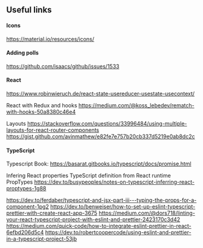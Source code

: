 ## Useful links

#### Icons
https://material.io/resources/icons/


#### Adding polls
https://github.com/isaacs/github/issues/1533


#### React
https://www.robinwieruch.de/react-state-usereducer-usestate-usecontext/

React with Redux and hooks
https://medium.com/@koss_lebedev/rematch-with-hooks-50a8380c46e4

Layouts
https://stackoverflow.com/questions/33996484/using-multiple-layouts-for-react-router-components
https://gist.github.com/avinmathew/e82fe7e757b20cb337d5219e0ab8dc2c

#### TypeScript

Typescript Book:
https://basarat.gitbooks.io/typescript/docs/promise.html

Infering React properties TypeScript definition from React runtime PropTypes
https://dev.to/busypeoples/notes-on-typescript-inferring-react-proptypes-1g88

https://dev.to/ferdaber/typescript-and-jsx-part-iii---typing-the-props-for-a-component-1pg2
https://dev.to/benweiser/how-to-set-up-eslint-typescript-prettier-with-create-react-app-3675
https://medium.com/@dors718/linting-your-react-typescript-project-with-eslint-and-prettier-2423170c3d42
https://medium.com/quick-code/how-to-integrate-eslint-prettier-in-react-6efbd206d5c4
https://dev.to/robertcoopercode/using-eslint-and-prettier-in-a-typescript-project-53jb
